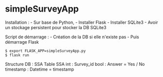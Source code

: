 # simpleSurveyApp

Installation :
	- Sur base de Python,
	- Installer Flask
	- Installer SQLite3
	- Avoir un stockage persistent pour stocker la DB SQLite3
	
Script de démarrage :
	- Création de la DB si elle n'existe pas
	- Puis démarrage Flask
	
	$ export FLASK_APP=simpleSurveyApp.py
	$ flask run
	
Structure DB : SSA
Table SSA
	int : Survey_id
	bool : Answer = Yes / No
	timestamp : Datetime = timestamp
	
